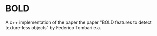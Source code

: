 # BOLD
 A c++ implementation of the paper the paper "BOLD features to detect texture-less objects" by Federico Tombari e.a.
